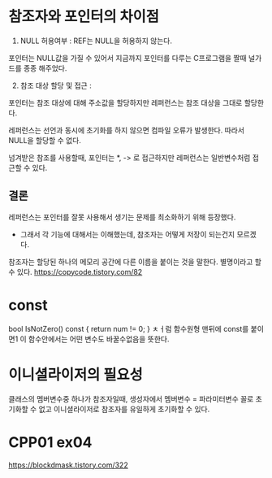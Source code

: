 # 참조자와 포인터의 차이점

1. NULL 허용여부 : REF는 NULL을 허용하지 않는다.

포인터는 NULL값을 가질 수 있어서 지금까지 포인터를 다루는 C프로그램을 짤때
널가드를 종종 해주었다.

2. 참조 대상 할당 및 접근 :

포인터는 참조 대상에 대해 주소값을 할당하지만 레퍼런스는 참조 대상을 그대로 할당한다.

레퍼런스는 선언과 동시에 초기화를 하지 않으면 컴파일 오류가 발생한다.
따라서 NULL을 할당할 수 없다.

넘겨받은 참조를 사용할때,
포인터는 *, -> 로 접근하지만
레퍼런스는 일반변수처럼 접근할 수 있다.

## 결론
레퍼런스는 포인터를 잘못 사용해서 생기는 문제를 최소화하기 위해 등장했다.

- 그래서 각 기능에 대해서는 이해했는데, 참조자는 어떻게 저장이 되는건지 모르겠다.

참조자는 할당된 하나의 메모리 공간에 다른 이름을 붙이는 것을 말한다. 별명이라고 할 수 있다.
https://copycode.tistory.com/82


# const

bool IsNotZero() const {
      return num != 0;
   }
ㅊㅓ럼 함수원형 맨뒤에 const를 붙이면1
이 함수안에서는 어떤 변수도 바꿀수없음을 뜻한다.

# 이니셜라이저의 필요성

클래스의 멤버변수중 하나가 참조자일때,
생성자에서 멤버변수 = 파라미터변수 꼴로 초기화할 수 없고
이니셜라이저로 참조자를 유일하게 초기화할 수 있다.

# CPP01 ex04

https://blockdmask.tistory.com/322